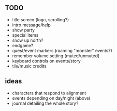## TODO
* title screen (logo, scrolling?)
* intro message/help
* show party
* special items
* snow up north?
* endgame?
* quest/event markers (roaming "monster" events?)
* remember volume setting (muted/unmuted)
* keyboard controls on events/story
* tile/music credits

## ideas
* characters that respond to alignment
* events depending on day/night (above)
* journal detailing the whole story?
